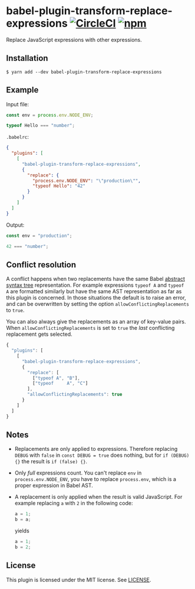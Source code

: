 # babel-plugin-transform-replace-expressions [![CircleCI](https://circleci.com/gh/jviide/babel-plugin-transform-replace-expressions.svg?style=shield)](https://circleci.com/gh/jviide/babel-plugin-transform-replace-expressions) [![npm](https://img.shields.io/npm/v/babel-plugin-transform-replace-expressions.svg)](https://www.npmjs.com/package/babel-plugin-transform-replace-expressions)

Replace JavaScript expressions with other expressions.

## Installation

```
$ yarn add --dev babel-plugin-transform-replace-expressions
```

## Example

Input file:

```js
const env = process.env.NODE_ENV;

typeof Hello === "number";
```

`.babelrc`:

```json
{
  "plugins": [
    [
      "babel-plugin-transform-replace-expressions",
      {
        "replace": {
          "process.env.NODE_ENV": "\"production\"",
          "typeof Hello": "42"
        }
      }
    ]
  ]
}
```

Output:

```js
const env = "production";

42 === "number";
```

## Conflict resolution

A conflict happens when two replacements have the same Babel [abstract syntax tree](https://en.wikipedia.org/wiki/Abstract_syntax_tree) representation. For example expressions `typeof A` and `typeof    A` are formatted similarly but have the same AST representation as far as this plugin is concerned. In those situations the default is to raise an error, and can be overwritten by setting the option `allowConflictingReplacements` to `true`. 

You can also always give the replacements as an array of key-value pairs. When `allowConflictingReplacements` is set to `true` the _last_ conflicting replacement gets selected.

```js
{
  "plugins": [
    [
      "babel-plugin-transform-replace-expressions",
      {
        "replace": [
          ["typeof A", "B"],
          ["typeof     A", "C"]
        ],
        "allowConflictingReplacements": true
      }
    ]
  ]
}
```

## Notes

 * Replacements are only applied to expressions. Therefore replacing `DEBUG` with `false` in `const DEBUG = true` does nothing, but for `if (DEBUG) {}` the result is `if (false) {}`.
 
 * Only *full* expressions count. You can't replace `env` in `process.env.NODE_ENV`, you have to replace `process.env`, which is a proper expression in Babel AST.
 
 * A replacement is only applied when the result is valid JavaScript. For example replacing `a` with `2` in the following code:
 
   ```js
   a = 1;
   b = a;
   ```
   
   yields
   
   ```js
   a = 1;
   b = 2;
   ```

## License

This plugin is licensed under the MIT license. See [LICENSE](./LICENSE).
